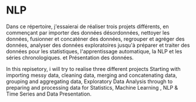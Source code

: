 # NLP
Dans ce répertoire, j'essaierai de réaliser trois projets différents, en commençant par importer des données désordonnées, nettoyer les données, fusionner et concaténer des données, regrouper et agréger des données, analyser des données exploratoires jusqu'à préparer et traiter des données pour les statistiques, l'apprentissage automatique, la NLP et les séries chronologiques. et Présentation des données. 

In this repisetory, i will try to realise three different projects Starting with importing messy data, cleaning data, merging and concatenating data, grouping and aggregating data, Exploratory Data Analysis through to preparing and processing data for Statistics, Machine Learning , NLP & Time Series and Data Presentation.
